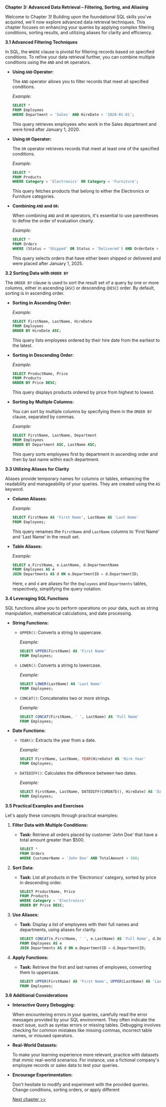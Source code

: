 **Chapter 3: Advanced Data Retrieval – Filtering, Sorting, and Aliasing**

Welcome to Chapter 3! Building upon the foundational SQL skills you've acquired, we'll now explore advanced data retrieval techniques. This chapter focuses on enhancing your queries by applying complex filtering conditions, sorting results, and utilizing aliases for clarity and efficiency.

**3.1 Advanced Filtering Techniques**

In SQL, the `WHERE` clause is pivotal for filtering records based on specified conditions. To refine your data retrieval further, you can combine multiple conditions using the `AND` and `OR` operators.

- **Using `AND` Operator:**

  The `AND` operator allows you to filter records that meet all specified conditions.

  *Example:*

  ```sql
  SELECT *
  FROM Employees
  WHERE Department = 'Sales' AND HireDate > '2020-01-01';
  ```

  This query retrieves employees who work in the Sales department and were hired after January 1, 2020.

- **Using `OR` Operator:**

  The `OR` operator retrieves records that meet at least one of the specified conditions.

  *Example:*

  ```sql
  SELECT *
  FROM Products
  WHERE Category = 'Electronics' OR Category = 'Furniture';
  ```

  This query fetches products that belong to either the Electronics or Furniture categories.

- **Combining `AND` and `OR`:**

  When combining `AND` and `OR` operators, it's essential to use parentheses to define the order of evaluation clearly.

  *Example:*

  ```sql
  SELECT *
  FROM Orders
  WHERE (Status = 'Shipped' OR Status = 'Delivered') AND OrderDate > '2025-01-01';
  ```

  This query selects orders that have either been shipped or delivered and were placed after January 1, 2025.

**3.2 Sorting Data with `ORDER BY`**

The `ORDER BY` clause is used to sort the result set of a query by one or more columns, either in ascending (`ASC`) or descending (`DESC`) order. By default, sorting is in ascending order.

- **Sorting in Ascending Order:**

  *Example:*

  ```sql
  SELECT FirstName, LastName, HireDate
  FROM Employees
  ORDER BY HireDate ASC;
  ```

  This query lists employees ordered by their hire date from the earliest to the latest.

- **Sorting in Descending Order:**

  *Example:*

  ```sql
  SELECT ProductName, Price
  FROM Products
  ORDER BY Price DESC;
  ```

  This query displays products ordered by price from highest to lowest.

- **Sorting by Multiple Columns:**

  You can sort by multiple columns by specifying them in the `ORDER BY` clause, separated by commas.

  *Example:*

  ```sql
  SELECT FirstName, LastName, Department
  FROM Employees
  ORDER BY Department ASC, LastName ASC;
  ```

  This query sorts employees first by department in ascending order and then by last name within each department.

**3.3 Utilizing Aliases for Clarity**

Aliases provide temporary names for columns or tables, enhancing the readability and manageability of your queries. They are created using the `AS` keyword.

- **Column Aliases:**

  *Example:*

  ```sql
  SELECT FirstName AS 'First Name', LastName AS 'Last Name'
  FROM Employees;
  ```

  This query renames the `FirstName` and `LastName` columns to 'First Name' and 'Last Name' in the result set.

- **Table Aliases:**

  *Example:*

  ```sql
  SELECT e.FirstName, e.LastName, d.DepartmentName
  FROM Employees AS e
  JOIN Departments AS d ON e.DepartmentID = d.DepartmentID;
  ```

  Here, `e` and `d` are aliases for the `Employees` and `Departments` tables, respectively, simplifying the query notation.

**3.4 Leveraging SQL Functions**

SQL functions allow you to perform operations on your data, such as string manipulation, mathematical calculations, and date processing.

- **String Functions:**

  - `UPPER()`: Converts a string to uppercase.

    *Example:*

    ```sql
    SELECT UPPER(FirstName) AS 'First Name'
    FROM Employees;
    ```

  - `LOWER()`: Converts a string to lowercase.

    *Example:*

    ```sql
    SELECT LOWER(LastName) AS 'Last Name'
    FROM Employees;
    ```

  - `CONCAT()`: Concatenates two or more strings.

    *Example:*

    ```sql
    SELECT CONCAT(FirstName, ' ', LastName) AS 'Full Name'
    FROM Employees;
    ```

- **Date Functions:**

  - `YEAR()`: Extracts the year from a date.

    *Example:*

    ```sql
    SELECT FirstName, LastName, YEAR(HireDate) AS 'Hire Year'
    FROM Employees;
    ```

  - `DATEDIFF()`: Calculates the difference between two dates.

    *Example:*

    ```sql
    SELECT FirstName, LastName, DATEDIFF(CURDATE(), HireDate) AS 'Days Employed'
    FROM Employees;
    ```

**3.5 Practical Examples and Exercises**

Let's apply these concepts through practical examples:

1. **Filter Data with Multiple Conditions:**

   - **Task:** Retrieve all orders placed by customer 'John Doe' that have a total amount greater than $500.

     ```sql
     SELECT *
     FROM Orders
     WHERE CustomerName = 'John Doe' AND TotalAmount > 500;
     ```

2. **Sort Data:**

   - **Task:** List all products in the 'Electronics' category, sorted by price in descending order.

     ```sql
     SELECT ProductName, Price
     FROM Products
     WHERE Category = 'Electronics'
     ORDER BY Price DESC;
     ```

3. **Use Aliases:**

   - **Task:** Display a list of employees with their full names and departments, using aliases for clarity.

     ```sql
     SELECT CONCAT(e.FirstName, ' ', e.LastName) AS 'Full Name', d.DepartmentName AS 'Department'
     FROM Employees AS e
     JOIN Departments AS d ON e.DepartmentID = d.DepartmentID;
     ```

4. **Apply Functions:**

   - **Task:** Retrieve the first and last names of employees, converting them to uppercase.

     ```sql
     SELECT UPPER(FirstName) AS 'First Name', UPPER(LastName) AS 'Last Name'
     FROM Employees;
     ```

**3.6 Additional Considerations**

- **Interactive Query Debugging:**

  When encountering errors in your queries, carefully read the error messages provided by your SQL environment. They often indicate the exact issue, such as syntax errors or missing tables. Debugging involves checking for common mistakes like missing commas, incorrect table names, or misused operators.

- **Real-World Datasets:**

  To make your learning experience more relevant, practice with datasets that mimic real-world scenarios. For instance, use a fictional company's employee records or sales data to test your queries.

- **Encourage Experimentation:**

  Don't hesitate to modify and experiment with the provided queries. Change conditions, sorting orders, or apply different

  [Next chapter >>](https://github.com/Jacques2Marais/learn/blob/main/sql/chapter4.md)
